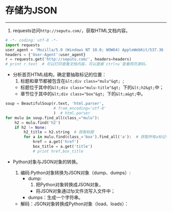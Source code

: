 # 存储为JSON
---
1. requests访问`http://seputu.com/`，获取HTML文档内容。
```python
# -*- coding: utf-8 -*-
import requests
user_agent = 'Mozilla/5.0 (Windows NT 10.0; WOW64) AppleWebKit/537.36 (KHTML, like Gecko) Chrome/68.0.3440.84 Safari/537.36'
headers = {'User-Agent':user_agent}
r = requests.get('http://seputu.com/', headers=headers)
# print r.text  # 可以打印查看文档内容，可以直接`ctrl+u`查看网页源码。
```
- 分析首页HTML结构，确定要抽取标记的位置：
    1. 标题和章节都被包含在```&lt;div class="mulu"&gt; ```;
    - 标题位于其中的```&lt;div class="mulu-title"&gt; ```下的```&lt;h2&gt;```中；
    - 章节位于其中的```&lt;div class="box"&gt; ```下的```&lt;a&gt;```中。
```python
soup = BeautifulSoup(r.text, 'html.parser',
                     # from_encoding='utf-8'
                     )  # html.parser
for mulu in soup.find_all(class_="mulu"):
    h2 = mulu.find('h2')
    if h2 != None:
        h2_title = h2.string  # 获取标题
        for a in mulu.find(class_='box').find_all('a'):  # 获取所有a标记中url和章节内容
            href = a.get('href')
            box_title = a.get('title')
            # print href,box_title
```
- Python对象与JSON对象的转换。
    1. 编码:Python对象转换为JSON对象（dump、dumps）:
        - dump:
            1. 把Python对象转换成JSON对象，
            - 将JSON对象通过fp文件流写入文件中；
        - dumps：生成一个字符串。
        
    - 解码：JSON对象转换成Python对象（load、loads）：
    


